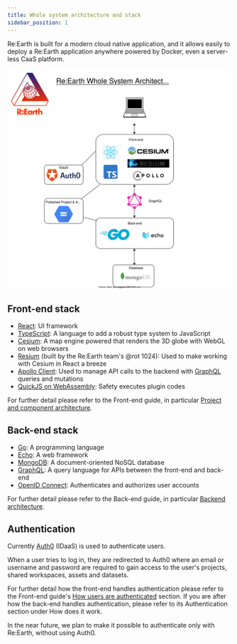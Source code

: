 ```yaml
---
title: Whole system architecture and stack
sidebar_position: 1
---
```


Re:Earth is built for a modern cloud native application, and it allows easily to deploy a Re:Earth application anywhere powered by Docker, even a server-less CaaS platform.

![image_0](./architecture.svg)

## Front-end stack

- [React](https://reactjs.org/): UI framework
- [TypeScript](https://www.typescriptlang.org/): A language to add a robust type system to JavaScript
- [Cesium](https://cesium.com/platform/cesiumjs/): A map engine powered that renders the 3D globe with WebGL on web browsers
- [Resium](https://github.com/reearth/resium) (built by the Re:Earth team's @rot 1024): Used to make working with Cesium in React a breeze
- [Apollo Client](https://github.com/apollographql/apollo-client): Used to manage API calls to the backend with [GraphQL](https://graphql.org/) queries and mutations
- [QuickJS on WebAssembly](https://github.com/justjake/quickjs-emscripten): Safety executes plugin codes

For further detail please refer to the Front-end guide, in particular [Project and component architecture](../frontend/project-and-component-architecture).

## Back-end stack

- [Go](https://golang.org/): A programming language
- [Echo](https://echo.labstack.com/): A web framework
- [MongoDB](https://www.mongodb.com/): A document-oriented NoSQL database
- [GraphQL](https://graphql.org/): A query language for APIs between the front-end and back-end
- [OpenID Connect](https://openid.net/connect/): Authenticates and authorizes user accounts

For further detail please refer to the Back-end guide, in particular [Backend architecture](../backend/back-end-architecture).

## Authentication

Currently [Auth0](https://auth0.com) (IDaaS) is used to authenticate users.

When a user tries to log in, they are redirected to Auth0 where an email or username and password are required to gain access to the user's projects, shared workspaces, assets and datasets.

For further detail how the front-end handles authentication please refer to the Front-end guide's [How users are authenticated](../frontend/how-users-are-authenticated) section. If you are after how the back-end handles authentication, please refer to its Authentication  section under How does it work.

In the near future, we plan to make it possible to authenticate only with Re:Earth, without using Auth0.
